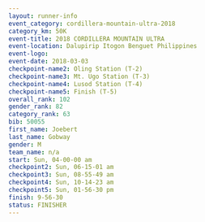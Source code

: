 ```yaml
---
layout: runner-info 
event_category: cordillera-mountain-ultra-2018 
category_km: 50K 
event-title: 2018 CORDILLERA MOUNTAIN ULTRA 
event-location: Dalupirip Itogon Benguet Philippines 
event-logo: 
event-date: 2018-03-03 
checkpoint-name2: Oling Station (T-2) 
checkpoint-name3: Mt. Ugo Station (T-3) 
checkpoint-name4: Lusod Station (T-4) 
checkpoint-name5: Finish (T-5) 
overall_rank: 102
gender_rank: 82
category_rank: 63
bib: 50055
first_name: Joebert
last_name: Gobway
gender: M
team_name: n/a
start: Sun, 04-00-00 am
checkpoint2: Sun, 06-15-01 am
checkpoint3: Sun, 08-55-49 am
checkpoint4: Sun, 10-14-23 am
checkpoint5: Sun, 01-56-30 pm
finish: 9-56-30
status: FINISHER
---
```

